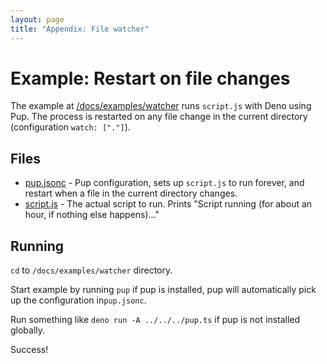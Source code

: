 ```yaml
---
layout: page
title: "Appendix: File watcher"
---
```


# Example: Restart on file changes

The example at [/docs/examples/watcher](https://github.com/Hexagon/pup/tree/main/docs/examples/watcher) runs `script.js` with Deno using Pup. The process is restarted on any file change in the current directory
(configuration `watch: ["."]`).

## Files

- [pup.jsonc](https://github.com/Hexagon/pup/tree/main/docs/examples/watcher/pup.jsonc) - Pup configuration, sets up `script.js` to run forever, and restart when a file in the current directory changes.
- [script.js](https://github.com/Hexagon/pup/tree/main/docs/examples/watcher/script.js) - The actual script to run. Prints "Script running (for about an hour, if nothing else happens)..."

## Running

`cd` to `/docs/examples/watcher` directory.

Start example by running `pup` if pup is installed, pup will automatically pick up the configuration in`pup.jsonc`.

Run something like `deno run -A ../../../pup.ts` if pup is not installed globally.

Success!
